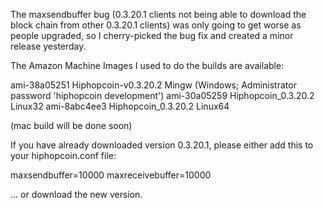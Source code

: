 The maxsendbuffer bug (0.3.20.1 clients not being able to download the block chain from other 0.3.20.1 clients) was only going to get
worse as people upgraded, so I cherry-picked the bug fix and created a minor release yesterday.

The Amazon Machine Images I used to do the builds are available:

  ami-38a05251   Hiphopcoin-v0.3.20.2 Mingw    (Windows; Administrator password 'hiphopcoin development')
  ami-30a05259   Hiphopcoin_0.3.20.2 Linux32
  ami-8abc4ee3   Hiphopcoin_0.3.20.2 Linux64

(mac build will be done soon)

If you have already downloaded version 0.3.20.1, please either add this to your hiphopcoin.conf file:

  maxsendbuffer=10000
  maxreceivebuffer=10000

... or download the new version.
